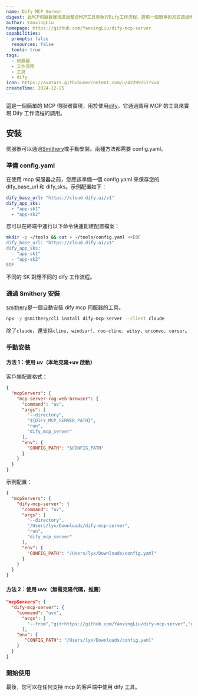 ```yaml
---
name: Dify MCP Server
digest: 此MCP伺服器實現透過整合MCP工具來執行Dify工作流程，提供一個簡單的方式透過MCP功能觸發和管理Dify流程。
author: YanxingLiu
homepage: https://github.com/YanxingLiu/dify-mcp-server
capabilities:
  prompts: false
  resources: false
  tools: true
tags:
  - 伺服器
  - 工作流程
  - 工具
  - dify
icon: https://avatars.githubusercontent.com/u/42299757?v=4
createTime: 2024-12-25
---
```


這是一個簡單的 MCP 伺服器實現，用於使用[dify](https://github.com/langgenius/dify)。它通過調用 MCP 的工具來實現 Dify 工作流程的調用。

## 安裝

伺服器可以通過[Smithery](https://smithery.ai/server/dify-mcp-server)或手動安裝。兩種方法都需要 config.yaml。

### 準備 config.yaml

在使用 mcp 伺服器之前，您應該準備一個 config.yaml 來保存您的 dify_base_url 和 dify_sks。示例配置如下：

```yaml
dify_base_url: "https://cloud.dify.ai/v1"
dify_app_sks:
  - "app-sk1"
  - "app-sk2"
```

您可以在終端中運行以下命令快速創建配置檔案：

```bash
mkdir -p ~/tools && cat > ~/tools/config.yaml <<EOF
dify_base_url: "https://cloud.dify.ai/v1"
dify_app_sks:
  - "app-sk1"
  - "app-sk2"
EOF
```

不同的 SK 對應不同的 dify 工作流程。

### 通過 Smithery 安裝

[smithery](https://smithery.ai)是一個自動安裝 dify mcp 伺服器的工具。

```bash
npx -y @smithery/cli install dify-mcp-server --client claude
```

除了`claude`，還支持`cline, windsurf, roo-cline, witsy, enconvo, cursor`。

### 手動安裝

#### 方法 1：使用 uv（本地克隆+uv 啟動）

客戶端配置格式：

```json
{
  "mcpServers": {
    "mcp-server-rag-web-browser": {
      "command": "uv",
      "args": [
        "--directory",
        "${DIFY_MCP_SERVER_PATH}",
        "run",
        "dify_mcp_server"
      ],
      "env": {
        "CONFIG_PATH": "$CONFIG_PATH"
      }
    }
  }
}
```

示例配置：

```json
{
  "mcpServers": {
    "dify-mcp-server": {
      "command": "uv",
      "args": [
        "--directory",
        "/Users/lyx/Downloads/dify-mcp-server",
        "run",
        "dify_mcp_server"
      ],
      "env": {
        "CONFIG_PATH": "/Users/lyx/Downloads/config.yaml"
      }
    }
  }
}
```

#### 方法 2：使用 uvx（無需克隆代碼，推薦）

```json
"mcpServers": {
  "dify-mcp-server": {
    "command": "uvx",
      "args": [
        "--from","git+https://github.com/YanxingLiu/dify-mcp-server","dify_mcp_server"
      ],
    "env": {
       "CONFIG_PATH": "/Users/lyx/Downloads/config.yaml"
    }
  }
}
```

### 開始使用

最後，您可以在任何支持 mcp 的客戶端中使用 dify 工具。
